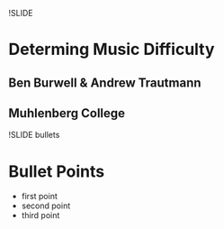 !SLIDE 
# Determing Music Difficulty
## Ben Burwell & Andrew Trautmann
## Muhlenberg College

!SLIDE bullets
# Bullet Points #

* first point
* second point
* third point

